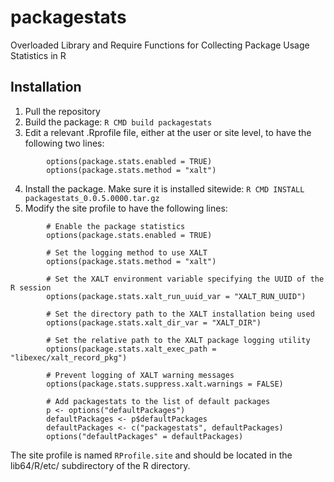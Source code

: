 # packagestats
Overloaded Library and Require Functions for Collecting Package Usage Statistics in R

## Installation

1. Pull the repository
2. Build the package: `R CMD build packagestats`
3. Edit a relevant .Rprofile file, either at the user or site level, to have the following two lines: 
```
        options(package.stats.enabled = TRUE)
        options(package.stats.method = "xalt")
```
4. Install the package. Make sure it is installed sitewide: `R CMD INSTALL packagestats_0.0.5.0000.tar.gz`
5. Modify the site profile to have the following lines:
```
        # Enable the package statistics
        options(package.stats.enabled = TRUE)

        # Set the logging method to use XALT
        options(package.stats.method = "xalt")

        # Set the XALT environment variable specifying the UUID of the R session
        options(package.stats.xalt_run_uuid_var = "XALT_RUN_UUID")

        # Set the directory path to the XALT installation being used
        options(package.stats.xalt_dir_var = "XALT_DIR")

        # Set the relative path to the XALT package logging utility
        options(package.stats.xalt_exec_path = "libexec/xalt_record_pkg")

        # Prevent logging of XALT warning messages
        options(package.stats.suppress.xalt.warnings = FALSE)

        # Add packagestats to the list of default packages
        p <- options("defaultPackages")
        defaultPackages <- p$defaultPackages
        defaultPackages <- c("packagestats", defaultPackages)
        options("defaultPackages" = defaultPackages)
```

The site profile is named `RProfile.site` and should be located in the lib64/R/etc/ subdirectory of the R directory.
